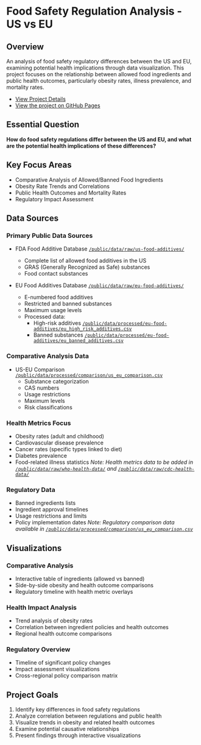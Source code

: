 # Food Safety Regulation Analysis - US vs EU

## Overview
An analysis of food safety regulatory differences between the US and EU, examining potential health implications through data visualization. This project focuses on the relationship between allowed food ingredients and public health outcomes, particularly obesity rates, illness prevalence, and mortality rates.
- [View Project Details](PROJECT.md)
- [View the project on GitHub Pages](https://github.com/gsinghjay/is219-data-visualization)


## Essential Question
**How do food safety regulations differ between the US and EU, and what are the potential health implications of these differences?**

## Key Focus Areas
- Comparative Analysis of Allowed/Banned Food Ingredients
- Obesity Rate Trends and Correlations
- Public Health Outcomes and Mortality Rates
- Regulatory Impact Assessment

## Data Sources

### Primary Public Data Sources
- FDA Food Additive Database [`/public/data/raw/us-food-additives/`](/public/data/raw/us-food-additives/)
  - Complete list of allowed food additives in the US
  - GRAS (Generally Recognized as Safe) substances
  - Food contact substances

- EU Food Additives Database [`/public/data/raw/eu-food-additives/`](/public/data/raw/eu-food-additives/)
  - E-numbered food additives
  - Restricted and banned substances
  - Maximum usage levels
  - Processed data:
    - High-risk additives [`/public/data/processed/eu-food-additives/eu_high_risk_additives.csv`](/public/data/processed/eu-food-additives/eu_high_risk_additives.csv)
    - Banned substances [`/public/data/processed/eu-food-additives/eu_banned_additives.csv`](/public/data/processed/eu-food-additives/eu_banned_additives.csv)

### Comparative Analysis Data
- US-EU Comparison [`/public/data/processed/comparison/us_eu_comparison.csv`](/public/data/processed/comparison/us_eu_comparison.csv)
  - Substance categorization
  - CAS numbers
  - Usage restrictions
  - Maximum levels
  - Risk classifications

### Health Metrics Focus
- Obesity rates (adult and childhood)
- Cardiovascular disease prevalence
- Cancer rates (specific types linked to diet)
- Diabetes prevalence
- Food-related illness statistics
*Note: Health metrics data to be added in [`/public/data/raw/who-health-data/`](/public/data/raw/who-health-data/) and [`/public/data/raw/cdc-health-data/`](/public/data/raw/cdc-health-data/)*

### Regulatory Data
- Banned ingredients lists
- Ingredient approval timelines
- Usage restrictions and limits
- Policy implementation dates
*Note: Regulatory comparison data available in [`/public/data/processed/comparison/us_eu_comparison.csv`](/public/data/processed/comparison/us_eu_comparison.csv)*

## Visualizations

### Comparative Analysis
- Interactive table of ingredients (allowed vs banned)
- Side-by-side obesity and health outcome comparisons
- Regulatory timeline with health metric overlays

### Health Impact Analysis
- Trend analysis of obesity rates
- Correlation between ingredient policies and health outcomes
- Regional health outcome comparisons

### Regulatory Overview
- Timeline of significant policy changes
- Impact assessment visualizations
- Cross-regional policy comparison matrix

## Project Goals
1. Identify key differences in food safety regulations
2. Analyze correlation between regulations and public health
3. Visualize trends in obesity and related health outcomes
4. Examine potential causative relationships
5. Present findings through interactive visualizations

